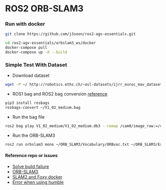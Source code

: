 # ROS2 ORB-SLAM3

### Run with docker

```bash
git clone https://github.com/j3soon/ros2-agv-essentials.git 
```

```bash
cd ros2-agv-essentials/orbslam3_ws/docker
docker-compose pull
docker-compose up -d --build
```

### Simple Test With Dataset

- Download dataset
```bash
wget -P ~/ http://robotics.ethz.ch/~asl-datasets/ijrr_euroc_mav_dataset/vicon_room1/V1_02_medium/V1_02_medium.bag
```
- ROS1 bag and ROS2 bag conversion [reference](https://docs.openvins.com/dev-ros1-to-ros2.html)
```bash
pip3 install rosbags
rosbags-convert ~/V1_02_medium.bag
```
- Run the bag file
```bash
ros2 bag play V1_02_medium/V1_02_medium.db3 --remap /cam0/image_raw:=/camera
```
- Run the ORB-SLAM3
```bash
ros2 run orbslam3 mono ~/ORB_SLAM3/Vocabulary/ORBvoc.txt ~/ORB_SLAM3/Examples_old/Monocular/EuRoC.yaml false
```

#### Reference repo or issues

- [Solve build failure](https://github.com/UZ-SLAMLab/ORB_SLAM3/issues/566)
- [ORB-SLAM3](https://github.com/UZ-SLAMLab/ORB_SLAM3)
- [SLAM2 and Foxy docker](https://github.com/alsora/ros2-ORB_SLAM2/tree/master)
- [Error when using humble](https://github.com/alsora/ros2-ORB_SLAM2/issues/8#issuecomment-1461570970)